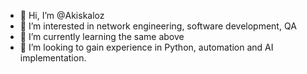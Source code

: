 - 👋 Hi, I’m @Akiskaloz
- 👀 I’m interested in network engineering, software development, QA
- 🌱 I’m currently learning the same above
- 💞️ I’m looking to gain experience in Python, automation and AI implementation.

<!---
Akiskaloz/Akiskaloz is a ✨ special ✨ repository because its `README.md` (this file) appears on your GitHub profile.
You can click the Preview link to take a look at your changes.
--->
